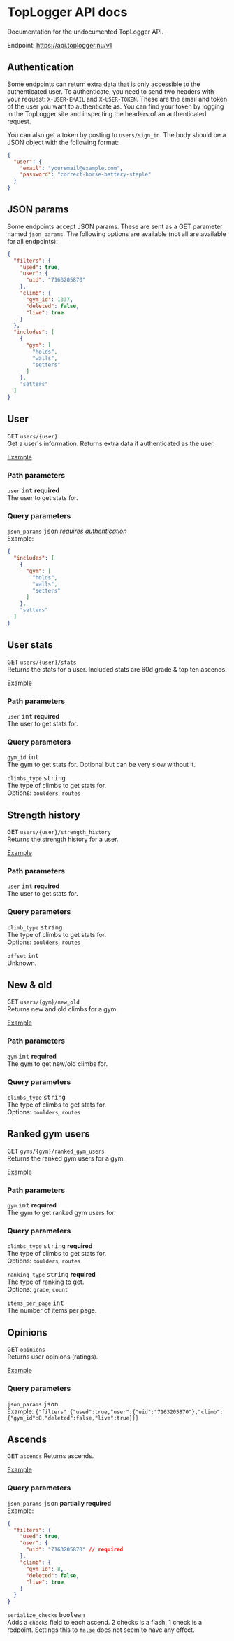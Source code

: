 # TopLogger API docs
Documentation for the undocumented TopLogger API.

Endpoint: https://api.toplogger.nu/v1

## Authentication

Some endpoints can return extra data that is only accessible to the authenticated user. 
To authenticate, you need to send two headers with your request:
`X-USER-EMAIL` and `X-USER-TOKEN`. These are the email and token of the user you want to authenticate as.
You can find your token by logging in the TopLogger site and inspecting the headers of an authenticated request.

You can also get a token by posting to `users/sign_in`. The body should be a JSON object with the following format:
```json
{
  "user": {
    "email": "youremail@example.com",
    "password": "correct-horse-battery-staple"
  }
}
```

## JSON params

Some endpoints accept JSON params. These are sent as a GET parameter named `json_params`. 
The following options are available (not all are available for all endpoints):
```json
{
  "filters": {
    "used": true,
    "user": {
      "uid": "7163205870"
    },
    "climb": {
      "gym_id": 1337,
      "deleted": false,
      "live": true
    }
  },
  "includes": [
    {
      "gym": [
        "holds",
        "walls",
        "setters"
      ]
    },
    "setters"
  ]
}
```

## User

<kbd>GET</kbd> `users/{user}`  
Get a user's information. Returns extra data if authenticated as the user.

[Example](https://hopp.sh/r/TFh1cLpht8JD)

### Path parameters

`user` <kbd>int</kbd>  **required**  
The user to get stats for.

### Query parameters

`json_params` <kbd>json</kbd> _requires [authentication](#authentication)_  
Example: 
```json
{
  "includes": [
    {
      "gym": [
        "holds",
        "walls",
        "setters"
      ]
    },
    "setters"
  ]
}
```

## User stats

<kbd>GET</kbd> `users/{user}/stats`  
Returns the stats for a user. Included stats are 60d grade & top ten ascends.

[Example](https://hopp.sh/r/gVINK5eL3dmw)

### Path parameters

`user` <kbd>int</kbd>  **required**  
The user to get stats for.

### Query parameters

`gym_id` <kbd>int</kbd>  
The gym to get stats for. Optional but can be very slow without it.

`climbs_type` <kbd>string</kbd>  
The type of climbs to get stats for.  
Options: `boulders`, `routes`

## Strength history

<kbd>GET</kbd> `users/{user}/strength_history`  
Returns the strength history for a user.

[Example](https://hopp.sh/r/q4ugNG5FvJj5)

### Path parameters

`user` <kbd>int</kbd>  **required**  
The user to get stats for.

### Query parameters

`climb_type` <kbd>string</kbd>  
The type of climbs to get stats for.  
Options: `boulders`, `routes`

`offset` <kbd>int</kbd>  
Unknown.

## New & old

<kbd>GET</kbd> `users/{gym}/new_old`  
Returns new and old climbs for a gym.

[Example](https://hopp.sh/r/e0VEZ3mTMNbJ)

### Path parameters

`gym` <kbd>int</kbd>  **required**  
The gym to get new/old climbs for.

### Query parameters

`climbs_type` <kbd>string</kbd>  
The type of climbs to get stats for.  
Options: `boulders`, `routes`

## Ranked gym users

<kbd>GET</kbd> `gyms/{gym}/ranked_gym_users`  
Returns the ranked gym users for a gym.

[Example](https://hopp.sh/r/0AtgTZ5QFcK6)

### Path parameters

`gym` <kbd>int</kbd>  **required**  
The gym to get ranked gym users for.

### Query parameters

`climbs_type` <kbd>string</kbd> **required**  
The type of climbs to get stats for.  
Options: `boulders`, `routes`

`ranking_type` <kbd>string</kbd> **required**  
The type of ranking to get.  
Options: `grade`, `count`

`items_per_page` <kbd>int</kbd>  
The number of items per page.

## Opinions

<kbd>GET</kbd> `opinions`  
Returns user opinions (ratings).

[Example](https://hopp.sh/r/H69vRYMLw6Sf)

### Query parameters

`json_params` <kbd>json</kbd>  
Example: `{"filters":{"used":true,"user":{"uid":"7163205870"},"climb":{"gym_id":8,"deleted":false,"live":true}}}`

## Ascends

<kbd>GET</kbd> `ascends`
Returns ascends.

[Example](https://hopp.sh/r/A6ERCeGcv9Bh)

### Query parameters

`json_params` <kbd>json</kbd> **partially required**  
Example: 
```json
{
  "filters": {
    "used": true,
    "user": {
      "uid": "7163205870" // required
    },
    "climb": {
      "gym_id": 8,
      "deleted": false,
      "live": true
    }
  }
}
```

`serialize_checks` <kbd>boolean</kbd>  
Adds a `checks` field to each ascend. 2 checks is a flash, 1 check is a redpoint. 
Settings this to `false` does not seem to have any effect.